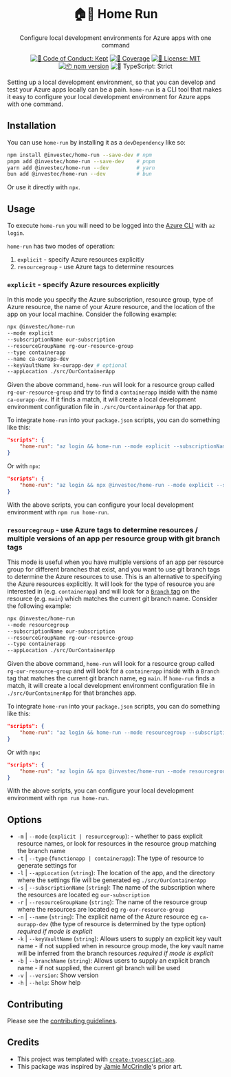 <h1 align="center">🏠🏃 Home Run</h1>

<p align="center">Configure local development environments for Azure apps with one command</p>

<p align="center">
    <a href="https://github.com/investec/home-run/blob/main/.github/CODE_OF_CONDUCT.md" target="_blank"><img alt="🤝 Code of Conduct: Kept" src="https://img.shields.io/badge/%F0%9F%A4%9D_code_of_conduct-kept-21bb42" /></a>
    <a href="https://codecov.io/gh/investec/home-run" target="_blank"><img alt="🧪 Coverage" src="https://img.shields.io/codecov/c/github/investec/home-run?label=%F0%9F%A7%AA%20coverage" /></a>
    <a href="https://github.com/investec/home-run/blob/main/LICENSE.md" target="_blank"><img alt="📝 License: MIT" src="https://img.shields.io/badge/%F0%9F%93%9D_license-MIT-21bb42.svg"></a>
    <a href="http://npmjs.com/package/home-run"><img alt="📦 npm version" src="https://img.shields.io/npm/v/home-run?color=21bb42&label=%F0%9F%93%A6%20npm" /></a>
    <img alt="💪 TypeScript: Strict" src="https://img.shields.io/badge/%F0%9F%92%AA_typescript-strict-21bb42.svg" />
</p>

Setting up a local development environment, so that you can develop and test your Azure apps locally can be a pain. `home-run` is a CLI tool that makes it easy to configure your local development environment for Azure apps with one command.

## Installation

You can use `home-run` by installing it as a `devDependency` like so:

```sh
npm install @investec/home-run --save-dev # npm
pnpm add @investec/home-run --save-dev    # pnpm
yarn add @investec/home-run --dev         # yarn
bun add @investec/home-run --dev          # bun
```

Or use it directly with `npx`.

## Usage

To execute `home-run` you will need to be logged into the [Azure CLI](https://learn.microsoft.com/en-us/cli/azure/) with `az login`.

`home-run` has two modes of operation:

1. `explicit` - specify Azure resources explicitly
2. `resourcegroup` - use Azure tags to determine resources

### `explicit` - specify Azure resources explicitly

In this mode you specify the Azure subscription, resource group, type of Azure resource, the name of your Azure resource, and the location of the app on your local machine. Consider the following example:

```sh
npx @investec/home-run
--mode explicit
--subscriptionName our-subscription
--resourceGroupName rg-our-resource-group
--type containerapp
--name ca-ourapp-dev
--keyVaultName kv-ourapp-dev # optional
--appLocation ./src/OurContainerApp
```

Given the above command, `home-run` will look for a resource group called `rg-our-resource-group` and try to find a `containerapp` inside with the name `ca-ourapp-dev`. If it finds a match, it will create a local development environment configuration file in `./src/OurContainerApp` for that app.

To integrate `home-run` into your `package.json` scripts, you can do something like this:

```json
"scripts": {
    "home-run": "az login && home-run --mode explicit --subscriptionName our-subscription --resourceGroupName rg-our-resource-group --type containerapp --name ca-ourapp-dev --keyVaultName kv-ourapp-dev --appLocation ./src/OurContainerApp"
}
```

Or with `npx`:

```json
"scripts": {
    "home-run": "az login && npx @investec/home-run --mode explicit --subscriptionName our-subscription --resourceGroupName rg-our-resource-group --type containerapp --name ca-ourapp-dev --appLocation ./src/OurContainerApp"
}
```

With the above scripts, you can configure your local development environment with `npm run home-run`.

### `resourcegroup` - use Azure tags to determine resources / multiple versions of an app per resource group with git branch tags

This mode is useful when you have multiple versions of an app per resource group for different branches that exist, and you want to use git branch tags to determine the Azure resources to use. This is an alternative to specifying the Azure resources explicitly. It will look for the type of resource you are interested in (e.g. `containerapp`) and will look for a [`Branch` tag](https://learn.microsoft.com/en-us/azure/azure-resource-manager/management/tag-resources) on the resource (e.g. `main`) which matches the current git branch name. Consider the following example:

```sh
npx @investec/home-run
--mode resourcegroup
--subscriptionName our-subscription
--resourceGroupName rg-our-resource-group
--type containerapp
--appLocation ./src/OurContainerApp
```

Given the above command, `home-run` will look for a resource group called `rg-our-resource-group` and will look for a `containerapp` inside with a `Branch` tag that matches the current git branch name, eg `main`. If `home-run` finds a match, it will create a local development environment configuration file in `./src/OurContainerApp` for that branches app.

To integrate `home-run` into your `package.json` scripts, you can do something like this:

```json
"scripts": {
    "home-run": "az login && home-run --mode resourcegroup --subscriptionName our-subscription --resourceGroupName rg-our-resource-group --type containerapp --appLocation ./src/OurContainerApp"
}
```

Or with `npx`:

```json
"scripts": {
    "home-run": "az login && npx @investec/home-run --mode resourcegroup --subscriptionName our-subscription --resourceGroupName rg-our-resource-group --type containerapp --appLocation ./src/OurContainerApp"
}
```

With the above scripts, you can configure your local development environment with `npm run home-run`.

## Options

- `-m` | `--mode` (`explicit | resourcegroup`): - whether to pass explicit resource names, or look for resources in the resource group matching the branch name
- `-t` | `--type` (`functionapp | containerapp`): The type of resource to generate settings for
- `-l` | `--appLocation` (`string`): The location of the app, and the directory where the settings file will be generated eg `./src/OurContainerApp`
- `-s` | `--subscriptionName` (`string`): The name of the subscription where the resources are located eg `our-subscription`
- `-r` | `--resourceGroupName` (`string`): The name of the resource group where the resources are located eg `rg-our-resource-group`
- `-n` | `--name` (`string`): The explicit name of the Azure resource eg `ca-ourapp-dev` (the type of resource is determined by the type option) _required if mode is explicit_
- `-k` | `--keyVaultName` (`string`): Allows users to supply an explicit key vault name - if not supplied when in resource group mode, the key vault name will be inferred from the branch resources _required if mode is explicit_
- `-b` | `--branchName` (`string`): Allows users to supply an explicit branch name - if not supplied, the current git branch will be used
- `-v` | `--version`: Show version
- `-h` | `--help`: Show help

## Contributing

Please see the [contributing guidelines](.github/CONTRIBUTING.md).

## Credits

- This project was templated with [`create-typescript-app`](https://github.com/JoshuaKGoldberg/create-typescript-app).
- This package was inspired by [Jamie McCrindle](https://github.com/jamiemccrindle)'s prior art.
